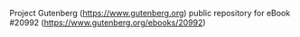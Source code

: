 Project Gutenberg (https://www.gutenberg.org) public repository for eBook #20992 (https://www.gutenberg.org/ebooks/20992)
